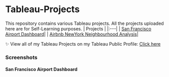 # Tableau-Projects
This repository contains various Tableau projects. All the projects uploaded here are for Self-Learning purposes. 
| Projects | 
|:---|
| [San Francisco Airport Dashboard](https://public.tableau.com/app/profile/arvindjit.singh/viz/Dashboard-SanFranciscoAirportData/FinalDashboard)| 
| [Airbnb NewYork Neighbourhood Analysis](https://public.tableau.com/app/profile/arvindjit.singh/viz/Practice-AirbnbNewYorkdata-Dashboard/Dashboard1)| 

:sparkles: View all of my Tableau Projects on my Tableau Public Profile: [Click here](https://public.tableau.com/app/profile/arvindjit.singh/)

### Screenshots
#### San Francisco Airport Dashboard

